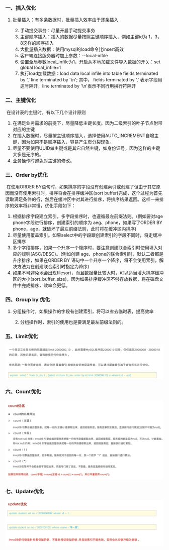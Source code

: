 ### 一、插入优化

1. 批量插入：有多条数据时，批量插入效率由于逐条插入

 	2. 手动提交事务：尽量开启手动提交事务
 	3. 主键顺序插入：插入的数据尽量按照主键顺序插入，例如主键id为 1，3，8这样的顺序插入
 	4. 大批量插入数据：使用mysql的load命令比insert高效
     1.  客户端连接服务器时加上参数：--local-infile
     2.  设置全局参数local_infile为1，开启从本地加载文件导入数据的开关：set global local_infile=1
     3.  执行load加载数据：load data local infile <filepath>  into table <tablename> fields terminated by ',' line terminated by '\n';    其中，   fields terminated by ',' 表示字段用逗号隔开，line terminated by '\n'表示不同行用换行符隔开

### 二、主键优化

​	在设计表的主键时，有以下几个设计原则

1.  在满足业务需求的前提下，尽量降低主键长度。因为二级索引的叶子节点附带对应的主键
2.  在插入数据时，尽量按主键顺序插入，选择使用AUTO_INCREMENT自增主键，因为如果不是顺序插入，容易产生页分裂现象。
3.  尽量不要使用UUID做主键或是其它自然主键，如身份证号，因为这样的主键大多是无序的。
4.  业务操作时避免对主键的修改。

### 三、Order by优化

​	在使用ORDER BY语句时，如果排序的字段没有创建索引或创建了但由于其它原因而没有使用索引时，排序将会在排序缓冲区(sort buffer)完成，这个过程为首先读取满足条件的行，然后在缓冲区中对其进行排序，将排序结果返回。这样一来排序的效率将非常慢，优化手段如下：

1.  根据排序字段建立索引，多字段排序时，也遵循最左前缀法则。(例如要对age  phone字段进行排序，创建索引的顺序为 aeg、phone，如果写了ORDER BY phone，age，就破坏了最左前缀法则，此时将在缓冲区内排序)
2.  尽量使用覆盖索引。如果select中的字段跟创建索引的字段不同时，将走缓冲区排序
3.  多个字段排序，如果一个升序一个降序时，要注意创建联合索引时使用填入对应的规则(ASC/DESC)。(例如创建 age、phone的联合索引时，默认二者都是升序排序，如果在ORDER BY 语句中一个升序一个降序，将不会使用索引，解决方法为在创建联合索引时指定为降序)
4.  如果不可避免地会出现filesort，而且数据量比较大时，可以适当增大排序缓冲区的大小(sort_buffer_size)，因为如果排序缓冲区不够存放数据，将在磁盘文件中完成排序，效率会更低。

### 四、Group by 优化

1. 分组操作时，如果操作的字段有创建索引，将可以省去临时表，提高效率

 	2. 分组操作时，索引的使用也是要满足最左前缀法则的。

### 五、Limit优化

![1647875600069](../noteImage/1647875600069.png)

### 六、Count优化

![1647875936250](../noteImage/1647875936250.png)

### 七、Update优化

![1647876199272](../noteImage/1647876199272.png)